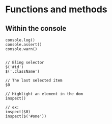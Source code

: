 # Functions and methods

## Within the console

    console.log()
    console.assert()
    console.warn()


    // Bling selector
    $('#id')
    $('.className')

    // The last selected item
    $0

    // Highlight an element in the dom
    inspect()

    // ex:
    inspect($0)
    inspect($('#one'))